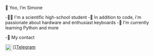   👋 Yoo, I’m Simone 
  
-🧑‍🎓  I'm a scientific high-school student 
-👀  In addition to code, i'm passionate about hardware and enthusiast keyboards
-🌱  I’m currently learning Python and more


-📇  My contact

[<img align="left" alt="codeSTACKr | Telegram" width="22px" src="https://cdn.jsdelivr.net/npm/simple-icons@v3/icons/telegram.svg" />][Telegram](https://www.t.me/si_gis)

<!---
SimoneGenovese1/SimoneGenovese1 is a ✨ special ✨ repository because its `README.md` (this file) appears on your GitHub profile.
You can click the Preview link to take a look at your changes.
--->
